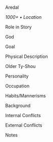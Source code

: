 Aredal

*1000+ • Location*

Role in Story

God

Goal


Physical Description

Older Ty-Shou

Personality


Occupation


Habits/Mannerisms


Background


Internal Conflicts


External Conflicts


Notes

